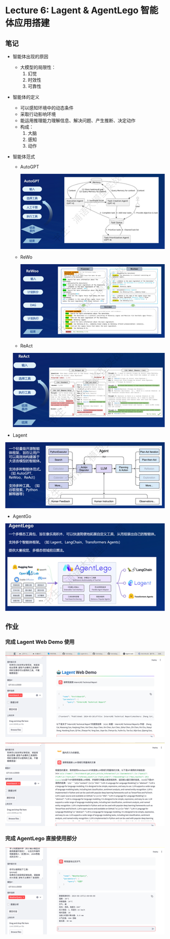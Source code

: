 # Lecture 6: Lagent & AgentLego 智能体应用搭建

## 笔记

- 智能体出现的原因
    - 大模型的局限性：
        1. 幻觉
        2. 时效性
        3. 可靠性
- 智能体的定义
    - 可以感知环境中的动态条件
    - 采取行动影响环境
    - 能运用推理能力理解信息、解决问题、产生推断、决定动作
    - 构成：
        1. 大脑
        2. 感知
        3. 动作
- 智能体范式
    - AutoGPT
        
        ![Untitled](Lecture%206%20Lagent%20&%20AgentLego%20%E6%99%BA%E8%83%BD%E4%BD%93%E5%BA%94%E7%94%A8%E6%90%AD%E5%BB%BA%20ba94a7cdfae94233abac8cf2e2e60d7f/Untitled.png)
        
    - ReWo
        
        ![Untitled](Lecture%206%20Lagent%20&%20AgentLego%20%E6%99%BA%E8%83%BD%E4%BD%93%E5%BA%94%E7%94%A8%E6%90%AD%E5%BB%BA%20ba94a7cdfae94233abac8cf2e2e60d7f/Untitled%201.png)
        
    - ReAct
    
    ![Untitled](Lecture%206%20Lagent%20&%20AgentLego%20%E6%99%BA%E8%83%BD%E4%BD%93%E5%BA%94%E7%94%A8%E6%90%AD%E5%BB%BA%20ba94a7cdfae94233abac8cf2e2e60d7f/Untitled%202.png)
    
- Lagent

![Untitled](Lecture%206%20Lagent%20&%20AgentLego%20%E6%99%BA%E8%83%BD%E4%BD%93%E5%BA%94%E7%94%A8%E6%90%AD%E5%BB%BA%20ba94a7cdfae94233abac8cf2e2e60d7f/Untitled%203.png)

- AgentGo

![Untitled](Lecture%206%20Lagent%20&%20AgentLego%20%E6%99%BA%E8%83%BD%E4%BD%93%E5%BA%94%E7%94%A8%E6%90%AD%E5%BB%BA%20ba94a7cdfae94233abac8cf2e2e60d7f/Untitled%204.png)

## 作业

### 完成 Lagent Web Demo 使用

![Untitled](Lecture%206%20Lagent%20&%20AgentLego%20%E6%99%BA%E8%83%BD%E4%BD%93%E5%BA%94%E7%94%A8%E6%90%AD%E5%BB%BA%20ba94a7cdfae94233abac8cf2e2e60d7f/Untitled%205.png)

![Untitled](Lecture%206%20Lagent%20&%20AgentLego%20%E6%99%BA%E8%83%BD%E4%BD%93%E5%BA%94%E7%94%A8%E6%90%AD%E5%BB%BA%20ba94a7cdfae94233abac8cf2e2e60d7f/Untitled%206.png)

### 完成 AgentLego 直接使用部分

![Untitled](Lecture%206%20Lagent%20&%20AgentLego%20%E6%99%BA%E8%83%BD%E4%BD%93%E5%BA%94%E7%94%A8%E6%90%AD%E5%BB%BA%20ba94a7cdfae94233abac8cf2e2e60d7f/Untitled%207.png)